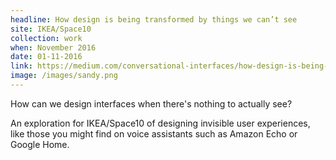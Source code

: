 ```yaml
---
headline: How design is being transformed by things we can’t see
site: IKEA/Space10
collection: work
when: November 2016
date: 01-11-2016
link: https://medium.com/conversational-interfaces/how-design-is-being-transformed-by-things-we-cant-see-b4bf278a45f6#.nfc9moi9e
image: /images/sandy.png
---
```

How can we design interfaces when there's nothing to actually see? 

An exploration for IKEA/Space10 of designing invisible user experiences, like those you might find on voice assistants such as Amazon Echo or Google Home.
